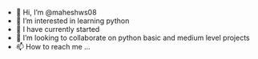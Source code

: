 - 👋 Hi, I’m @maheshws08
- 👀 I’m interested in learning python
- 🌱 I have currently started
- 💞️ I’m looking to collaborate on python basic and medium level projects
- 📫 How to reach me ...

<!---
maheshws08/maheshws08 is a ✨ special ✨ repository because its `README.md` (this file) appears on your GitHub profile.
You can click the Preview link to take a look at your changes.
--->
